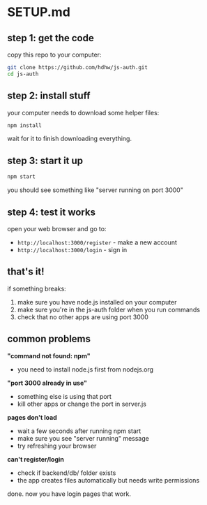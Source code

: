 # SETUP.md

## step 1: get the code
copy this repo to your computer:
```bash
git clone https://github.com/hdhw/js-auth.git
cd js-auth
```

## step 2: install stuff
your computer needs to download some helper files:
```bash
npm install
```
wait for it to finish downloading everything.

## step 3: start it up
```bash
npm start
```
you should see something like "server running on port 3000"

## step 4: test it works
open your web browser and go to:
- `http://localhost:3000/register` - make a new account
- `http://localhost:3000/login` - sign in

## that's it!

if something breaks:
1. make sure you have node.js installed on your computer
2. make sure you're in the js-auth folder when you run commands
3. check that no other apps are using port 3000

## common problems

**"command not found: npm"**
- you need to install node.js first from nodejs.org

**"port 3000 already in use"**
- something else is using that port
- kill other apps or change the port in server.js

**pages don't load**
- wait a few seconds after running npm start
- make sure you see "server running" message
- try refreshing your browser

**can't register/login**
- check if backend/db/ folder exists
- the app creates files automatically but needs write permissions

done. now you have login pages that work.
